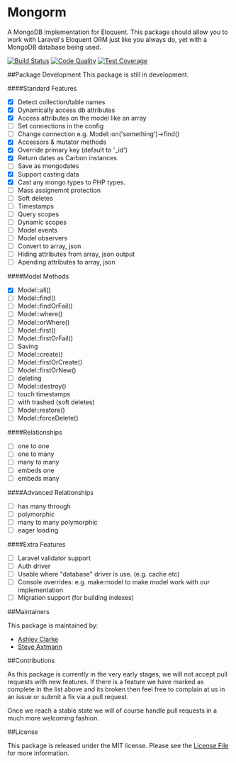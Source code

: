 # Mongorm
A MongoDB Implementation for Eloquent.
This package should allow you to work with Laravel's Eloquent ORM just like you always do, yet with a MongoDB database being used.

[![Build Status](https://img.shields.io/travis/packedge/mongorm.svg?branch=master&style=flat-square)](https://travis-ci.org/packedge/mongorm)
[![Code Quality](https://img.shields.io/scrutinizer/g/packedge/mongorm.svg?branch=master&style=flat-square)](https://scrutinizer-ci.com/g/packedge/mongorm)
[![Test Coverage](https://img.shields.io/scrutinizer/coverage/g/packedge/mongorm.svg?branch=master&style=flat-square)](https://scrutinizer-ci.com/g/packedge/mongorm)


##Package Development
This package is still in development.

####Standard Features
- [x] Detect collection/table names
- [x] Dynamically access db attributes
- [x] Access attributes on the model like an array
- [ ] Set connections in the config
- [ ] Change connection e.g. Model::on('something')->find()
- [x] Accessors & mutator methods
- [x] Override primary key (default to '_id')
- [x] Return dates as Carbon instances
- [ ] Save as mongodates
- [x] Support casting data
- [x] Cast any mongo types to PHP types.
- [ ] Mass assignemnt protection
- [ ] Soft deletes
- [ ] Timestamps
- [ ] Query scopes
- [ ] Dynamic scopes
- [ ] Model events
- [ ] Model observers
- [ ] Convert to array, json
- [ ] Hiding attributes from array, json output
- [ ] Apending attributes to array, json

####Model Methods
- [x] Model::all()
- [ ] Model::find()
- [ ] Model::findOrFail()
- [ ] Model::where()
- [ ] Model::orWhere()
- [ ] Model::first()
- [ ] Model::firstOrFail()
- [ ] Saving
- [ ] Model::create()
- [ ] Model::firstOrCreate()
- [ ] Model::firstOrNew()
- [ ] deleting
- [ ] Model::destroy()
- [ ] touch timestamps
- [ ] with trashed (soft deletes)
- [ ] Model::restore()
- [ ] Model::forceDelete()

####Relationships
- [ ] one to one
- [ ] one to many
- [ ] many to many
- [ ] embeds one
- [ ] embeds many

####Advanced Relationships
- [ ] has many through
- [ ] polymorphic
- [ ] many to many polymorphic
- [ ] eager loading

####Extra Features
- [ ] Laravel validator support
- [ ] Auth driver
- [ ] Usable where "database" driver is use. (e.g. cache etc)
- [ ] Console overrides: e.g. make:model to make model work with our implementation
- [ ] Migration support (for building indexes)

##Maintainers

This package is maintained by:
- [Ashley Clarke](https://twitter.com/clarkeash)
- [Steve Axtmann](https://twitter.com/Fllambe)

##Contributions

As this package is currently in the very early stages, we will not accept pull requests with new features. If there is a feature we have marked as complete in the list above and its broken then feel free to complain at us in an issue or submit a fix via a pull request.

Once we reach a stable state we will of course handle pull requests in a much more welcoming fashion.

##License

This package is released under the MIT license. Please see the [License File](LICENSE) for more information.
